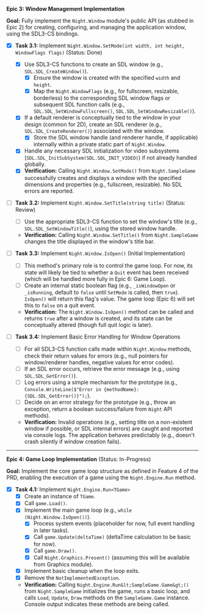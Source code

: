 **Epic 3: Window Management Implementation**

**Goal:** Fully implement the `Night.Window` module's public API (as stubbed in Epic 2) for creating, configuring, and managing the application window, using the SDL3-CS bindings.

- [x] **Task 3.1:** Implement `Night.Window.SetMode(int width, int height, WindowFlags flags)` (Status: Done)
    - [x] Use SDL3-CS functions to create an SDL window (e.g., `SDL.SDL_CreateWindow()`).
        - [x] Ensure the window is created with the specified `width` and `height`.
        - [x] Map the `Night.WindowFlags` (e.g., for fullscreen, resizable, borderless) to the corresponding SDL window flags or subsequent SDL function calls (e.g., `SDL.SDL_SetWindowFullscreen()`, `SDL.SDL_SetWindowResizable()`).
    - [x] If a default renderer is conceptually tied to the window in your design (common for 2D), create an SDL renderer (e.g., `SDL.SDL_CreateRenderer()`) associated with the window.
        - [x] Store the SDL window handle (and renderer handle, if applicable) internally within a private static part of `Night.Window`.
    - [x] Handle any necessary SDL initialization for video subsystems (`SDL.SDL_InitSubSystem(SDL.SDL_INIT_VIDEO)`) if not already handled globally.
    - [x] **Verification:** Calling `Night.Window.SetMode()` from `Night.SampleGame` successfully creates and displays a window with the specified dimensions and properties (e.g., fullscreen, resizable). No SDL errors are reported.

- [ ] **Task 3.2:** Implement `Night.Window.SetTitle(string title)` (Status: Review)
    - [ ] Use the appropriate SDL3-CS function to set the window's title (e.g., `SDL.SDL_SetWindowTitle()`), using the stored window handle.
    - **Verification:** Calling `Night.Window.SetTitle()` from `Night.SampleGame` changes the title displayed in the window's title bar.

- [ ] **Task 3.3:** Implement `Night.Window.IsOpen()` (Initial Implementation)
    - [ ] This method's primary role is to control the game loop. For now, its state will likely be tied to whether a `Quit` event has been received (which will be handled more fully in Epic 6: Game Loop).
    - [ ] Create an internal static boolean flag (e.g., `_isWindowOpen` or `_isRunning`, default to `false` until `SetMode` is called, then `true`). `IsOpen()` will return this flag's value. The game loop (Epic 6) will set this to `false` on a quit event.
    - **Verification:** The `Night.Window.IsOpen()` method can be called and returns `true` after a window is created, and its state can be conceptually altered (though full quit logic is later).

- [ ] **Task 3.4:** Implement Basic Error Handling for Window Operations
    - [ ] For all SDL3-CS function calls made within `Night.Window` methods, check their return values for errors (e.g., null pointers for window/renderer handles, negative values for error codes).
    - [ ] If an SDL error occurs, retrieve the error message (e.g., using `SDL.SDL_GetError()`).
    - [ ] Log errors using a simple mechanism for the prototype (e.g., `Console.WriteLine($"Error in {methodName}: {SDL.SDL_GetError()}");`).
    - [ ] Decide on an error strategy for the prototype (e.g., throw an exception, return a boolean success/failure from `Night` API methods).
    - **Verification:** Invalid operations (e.g., setting title on a non-existent window if possible, or SDL internal errors) are caught and reported via console logs. The application behaves predictably (e.g., doesn't crash silently if window creation fails).

---

**Epic 4: Game Loop Implementation** (Status: In-Progress)

**Goal:** Implement the core game loop structure as defined in Feature 4 of the PRD, enabling the execution of a game using the `Night.Engine.Run` method.

- [x] **Task 4.1:** Implement `Night.Engine.Run<TGame>`
    - [x] Create an instance of `TGame`.
    - [x] Call `game.Load()`.
    - [x] Implement the main game loop (e.g., `while (Night.Window.IsOpen())`).
        - [x] Process system events (placeholder for now, full event handling in later tasks).
        - [x] Call `game.Update(deltaTime)` (deltaTime calculation to be basic for now).
        - [x] Call `game.Draw()`.
        - [x] Call `Night.Graphics.Present()` (assuming this will be available from Graphics module).
    - [x] Implement basic cleanup when the loop exits.
    - [x] Remove the `NotImplementedException`.
    - **Verification:** Calling `Night.Engine.Run&lt;SampleGame.Game&gt;()` from `Night.SampleGame` initializes the game, runs a basic loop, and calls `Load`, `Update`, `Draw` methods on the `SampleGame.Game` instance. Console output indicates these methods are being called.
